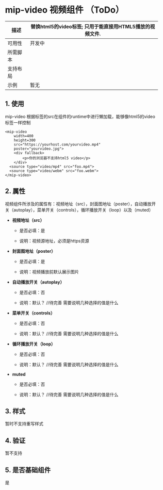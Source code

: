 # mip-video 视频组件 （ToDo）

描述|替换html5的video标签; 只用于能直接用HTML5播放的视频文件.
----|----
可用性|开发中
所需脚本|
支持布局| 
示例|暂无

## 1. 使用

mip-video 根据标签的src在组件的runtime中进行懒加载，能够像html5的video标签一样控制

```
<mip-video 
    width=400 
    height=300 
    src="https://yourhost.com/yourvideo.mp4"
    poster="yourvideo.jpg">
    <div fallback>
        <p>你的浏览器不支持html5 video</p>
    </div>
  <source type="video/mp4" src="foo.mp4">
  <source type="video/webm" src="foo.webm">
</mip-video>
```

## 2. 属性

视频组件所涉及的属性有：视频地址（src），封面图地址（poster），自动播放开关（autoplay），菜单开关（controls），循环播放开关（loop）以及（muted）

- **视频地址（src）**

    - 是否必填：是

    - 说明：视频源地址，必须是https资源

- **封面图地址（poster）**

    - 是否必填：是

    - 说明：视频播放前默认展示图片

- **自动播放开关（autoplay）**

    - 是否必填：否

    - 说明：默认？ //待完善 需要说明几种选择的值是什么

- **菜单开关（controls）**

    - 是否必填：否

    - 说明：默认？ //待完善 需要说明几种选择的值是什么


- **循环播放开关（loop）**

    - 是否必填：否

    - 说明：默认？ //待完善 需要说明几种选择的值是什么

- **muted**

    - 是否必填：否

    - 说明：默认？ //待完善 需要说明几种选择的值是什么

## 3. 样式

暂时不支持重写样式

## 4. 验证

暂不支持

## 5. 是否基础组件

是

